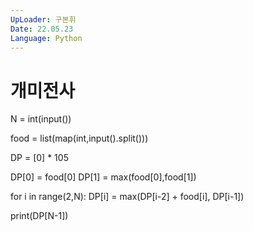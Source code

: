 ```yaml
---
UpLoader: 구본휘
Date: 22.05.23
Language: Python
---
```


# 개미전사

 
  
N = int(input())

food = list(map(int,input().split()))

DP = [0] * 105

DP[0] = food[0]
DP[1] = max(food[0],food[1])

for i in range(2,N):
    DP[i] = max(DP[i-2] + food[i], DP[i-1])

print(DP[N-1])
